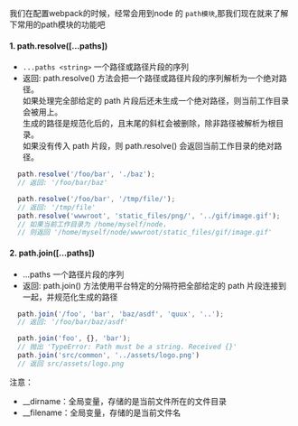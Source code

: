 我们在配置webpack的时候，经常会用到node 的 `path模块`,那我们现在就来了解下常用的path模块的功能吧
#### 1. path.resolve([...paths])
- `...paths <string>` 一个路径或路径片段的序列
- 返回: <string>
path.resolve() 方法会把一个路径或路径片段的序列解析为一个绝对路径。<br/>
如果处理完全部给定的 path 片段后还未生成一个绝对路径，则当前工作目录会被用上。<br/>
生成的路径是规范化后的，且末尾的斜杠会被删除，除非路径被解析为根目录。<br/>
如果没有传入 path 片段，则 path.resolve() 会返回当前工作目录的绝对路径。

```js 
  path.resolve('/foo/bar', './baz');
  // 返回: '/foo/bar/baz'

  path.resolve('/foo/bar', '/tmp/file/');
  // 返回: '/tmp/file'
  path.resolve('wwwroot', 'static_files/png/', '../gif/image.gif');
  // 如果当前工作目录为 /home/myself/node，
  // 则返回 '/home/myself/node/wwwroot/static_files/gif/image.gif'
```

#### 2. path.join([...paths])
- ...paths <string> 一个路径片段的序列
- 返回: <string>
path.join() 方法使用平台特定的分隔符把全部给定的 path 片段连接到一起，并规范化生成的路径

```js
  path.join('/foo', 'bar', 'baz/asdf', 'quux', '..');
  // 返回: '/foo/bar/baz/asdf'

  path.join('foo', {}, 'bar');
  // 抛出 'TypeError: Path must be a string. Received {}'
  path.join('src/common', '../assets/logo.png')
  // 返回 src/assets/logo.png
```
注意：
- __dirname：全局变量，存储的是当前文件所在的文件目录
- __filename：全局变量，存储的是当前文件名